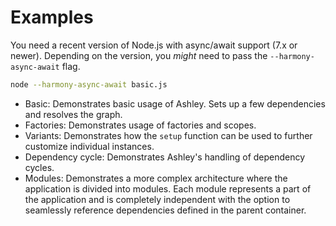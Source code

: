 # Examples

You need a recent version of Node.js with async/await support (7.x or newer).
Depending on the version, you *might* need to pass the `--harmony-async-await`
flag.

```bash
node --harmony-async-await basic.js
```

- Basic: Demonstrates basic usage of Ashley. Sets up a few dependencies and
  resolves the graph.
- Factories: Demonstrates usage of factories and scopes.
- Variants: Demonstrates how the `setup` function can be used to further
  customize individual instances.
- Dependency cycle: Demonstrates Ashley's handling of dependency cycles.
- Modules: Demonstrates a more complex architecture where the application is
  divided into modules. Each module represents a part of the application and is
  completely independent with the option to seamlessly reference dependencies
  defined in the parent container.
